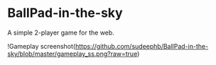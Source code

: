 # BallPad-in-the-sky
A simple 2-player game for the web.

!Gameplay screenshot(https://github.com/sudeephb/BallPad-in-the-sky/blob/master/gameplay_ss.png?raw=true)
